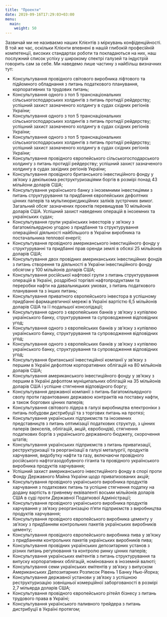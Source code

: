 ```yaml
---
title: "Проекти"
date: 2019-09-16T17:29:03+03:00
menu:
  main:
    weight: 50
---
```


Зазвичай ми не називаємо наших Клієнтів з міркувань конфіденційності. В той же час, оскільки Клієнти впевнені в нашій глибокій професійній компетенції, високих стандартах роботи та покладаються на них, наш послужний список успіху у широкому спектрі галузей та індустрій говорить сам за себе. Ми наведемо лише частину з найбільш визначних тут:

* Консультування провідного світового виробника ліфтового та підйомного обладнання з питань податкового планування, корпоративних та трудових питань;
* Консультування одного з топ 5 транснаціональних сільськогосподарських холдингів з питань протидії рейдерству; успішний захист зазначеного холдингу в судах східних регіонів України;
* Консультування одного з топ 5 транснаціональних сільськогосподарських холдингів з питань протидії рейдерству; успішний захист зазначеного холдингу в судах східних регіонів України;
* Консультування одного з топ 5 транснаціональних сільськогосподарських холдингів з питань протидії рейдерству; успішний захист зазначеного холдингу в судах східних регіонів України;
* Консультування провідного європейського сільськогосподарського холдингу з питань протидії рейдерству; успішний захист зазначеного холдингу в судах західних регіонів України;
* Консультування провідного британського інвестиційного фонду у зв’язку з декількома реструктуризаціями боргів в розмірі понад 43 мільйони доларів США;
* Консультування українського банку з іноземними інвестиціями з питань структурування та придбання європейських дефолтних цінних паперів та мультиюрисдикційних заліків зустрічних вимог. Загальний обсяг зазначених проектів перевищував 10 мільйонів доларів США. Успішний захист наведених операцій в іноземних та українських судах;
* Консультування групи українських інвесторів у зв’язку з багатомільярдною угодою з придбання та структурування операційної діяльності найбільшого в України виробника та постачальника теплової енергії;
* Консультування провідного американського інвестиційного фонду у структуруванні та придбанні прав оренди землі в обсязі 25 мільйонів доларів США;
* Консультування двох провідних американських інвестиційних фондів з питань створення та діяльності в України інвестиційного фонду обсягом у 100 мільйонів доларів США;
* Консультування російської нафтової групи з питань структурування операцій в Україні, роздрібної торгівлі нафтопродуктами та переробки нафти на давальницьких умовах, з питань податкового планування та з інших питань;
* Консультування приватного європейського інвестора в успішному придбанні фармацевтичної мережі в Україні вартістю 6,5 мільйонів доларів США та її подальшої консолідації;
* Консультування одного з європейських банків у зв’язку з купівлею українського банку, структурування та супроводження відповідних угод;
* Консультування одного з європейських банків у зв’язку з купівлею українського банку, структурування та супроводження відповідних угод;
* Консультування одного з європейських банків у зв’язку з купівлею українського банку, структурування та супроводження відповідних угод;
* Консультування британської інвестиційної компанії у зв’язку з першим в Україні дефолтом корпоративних облігацій на 80 мільйонів доларів США;
* Консультування американського інвестиційного фонду у зв’язку з першим в Україні дефолтом муніципальних облігацій на 35 мільйонів доларів США і успішне стягнення відповідного боргу;
* Консультування державної компанії з питань багатомільярдного свопу проти гарантованих державою контрактів на поставку нафти, а також боргових цінних паперів;
* Консультування світового лідера в галузі виробництва електроніки з питань побудови дистрибуції та з торгових питань на протязі;
* Консультування українських підприємств та іноземних представництв з питань оптимізації податкових структур, з цінних паперів (векселів, облігацій, акцій, євробондів), стягнення податкових боргів з українського державного бюджету, скорочення штатів;
* Консультування українських підприємств з питань приватизації, реструктуризації та реорганізації в галузі металургії, продуктів харчування, видобутку нафти та газу, включаючи провідного російського нафтогазодобувного гіганта та провідного українського виробника продуктів харчування;
* Успішний захист американського інвестиційного фонду в спорі проти Фонду Державного Майна України щодо приватизованих акцій;
* Консультування провідного українського виробника продуктів харчування з податкових питань та успішне стягнення податку на додану вартість в гривнему еквіваленті восьми мільйонів доларів США в суді проти Державної Податкової Адміністрації;
* Консультування провідного українського виробника продуктів харчування у зв’язку реорганізацію п’яти підприємств з виробництва продуктів харчування;
* Консультування провідного європейського виробника цементу у зв’язку з придбанням контрольних пакетів українських виробників цементу;
* Консультування провідного європейського виробника пива у зв’язку з придбанням контрольних пакетів українських виробників пива;
* Консультування провідних українських депозитарних установ з різних питань регулювання та контролю ринку цінних паперів;
* Консультування українських емітентів з питань структурування та випуску корпоративних облігацій, номінованих в іноземній валюті;
* Консультування семи українських емітентів у зв’язку з випуском Американських Депозитарних Розписок Рівень 1 Банку Нью-Йорка;
* Консультування державної установи у зв’язку з успішною реструктуризацію зовнішньої комерційної заборгованості в розмірі 2,7 мільярда доларів США;
* Консультування провідного європейського рітейл бізнесу з питань трудового права в Україні;
* Консультування українського паливного трейдера з питань дистрибуції в Україні протягом;